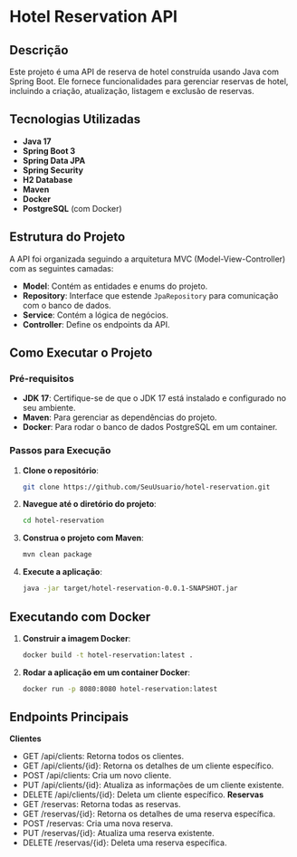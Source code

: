 # Hotel Reservation API

## Descrição

Este projeto é uma API de reserva de hotel construída usando Java com Spring Boot. Ele fornece funcionalidades para gerenciar reservas de hotel, incluindo a criação, atualização, listagem e exclusão de reservas.

## Tecnologias Utilizadas

- **Java 17**
- **Spring Boot 3**
- **Spring Data JPA**
- **Spring Security**
- **H2 Database**
- **Maven**
- **Docker**
- **PostgreSQL** (com Docker)

## Estrutura do Projeto

A API foi organizada seguindo a arquitetura MVC (Model-View-Controller) com as seguintes camadas:

- **Model**: Contém as entidades e enums do projeto.
- **Repository**: Interface que estende `JpaRepository` para comunicação com o banco de dados.
- **Service**: Contém a lógica de negócios.
- **Controller**: Define os endpoints da API.

## Como Executar o Projeto

### Pré-requisitos

- **JDK 17**: Certifique-se de que o JDK 17 está instalado e configurado no seu ambiente.
- **Maven**: Para gerenciar as dependências do projeto.
- **Docker**: Para rodar o banco de dados PostgreSQL em um container.

### Passos para Execução

1. **Clone o repositório**:
   ```bash
   git clone https://github.com/SeuUsuario/hotel-reservation.git
   
2. **Navegue até o diretório do projeto**:
   ```bash
   cd hotel-reservation
   
3. **Construa o projeto com Maven**:
   ```bash
   mvn clean package
   
4. **Execute a aplicação**:
   ```bash
   java -jar target/hotel-reservation-0.0.1-SNAPSHOT.jar

## Executando com Docker


1. **Construir a imagem Docker**:
   ```bash
   docker build -t hotel-reservation:latest .
   
2. **Rodar a aplicação em um container Docker**:
   ```bash
   docker run -p 8080:8080 hotel-reservation:latest

## Endpoints Principais
**Clientes**
- GET /api/clients: Retorna todos os clientes.
- GET /api/clients/{id}: Retorna os detalhes de um cliente específico.
- POST /api/clients: Cria um novo cliente.
- PUT /api/clients/{id}: Atualiza as informações de um cliente existente.
- DELETE /api/clients/{id}: Deleta um cliente específico.
**Reservas**
- GET /reservas: Retorna todas as reservas.
- GET /reservas/{id}: Retorna os detalhes de uma reserva específica.
- POST /reservas: Cria uma nova reserva.
- PUT /reservas/{id}: Atualiza uma reserva existente.
- DELETE /reservas/{id}: Deleta uma reserva específica.
